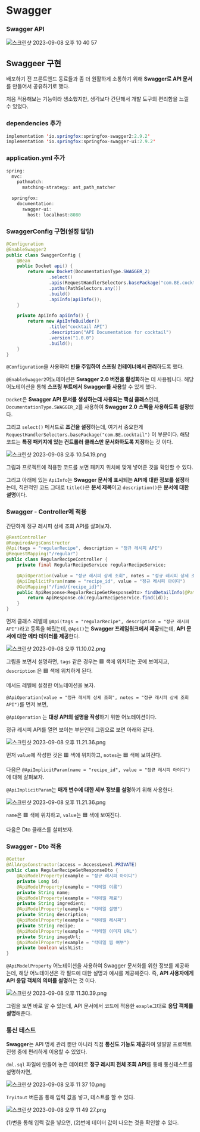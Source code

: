 # Swagger

### Swagger API

![스크린샷 2023-09-08 오후 10 40 57](https://github.com/Heo-y-y/development-blog/assets/112863029/87eaad88-ec6f-426a-8da4-b3b4cb5658e2)

## Swaggeer 구현

배포하기 전 프론트엔드 동료들과 좀 더 원활하게 소통하기 위해 **Swagger로 API 문서**를 만들어서 공유하기로 했다.

처음 적용해보는 기능이라 생소했지만, 생각보다 간단해서 개발 도구의 편리함을 느낄 수 있었다.

### dependencies 추가

```java
implementation 'io.springfox:springfox-swagger2:2.9.2'
implementation 'io.springfox:springfox-swagger-ui:2.9.2'
```

### application.yml 추가

```java
spring:
  mvc:
    pathmatch:
      matching-strategy: ant_path_matcher

  springfox:
    documentation:
      swagger-ui:
        host: localhost:8080
```

### SwaggerConfig 구현(설정 담당)

```java
@Configuration
@EnableSwagger2
public class SwaggerConfig {
    @Bean
    public Docket api() {
        return new Docket(DocumentationType.SWAGGER_2)
                .select()
                .apis(RequestHandlerSelectors.basePackage("com.BE.cocktail"))
                .paths(PathSelectors.any())
                .build()
                .apiInfo(apiInfo());
    }

    private ApiInfo apiInfo() {
        return new ApiInfoBuilder()
                .title("cocktail API")
                .description("API Documentation for cocktail")
                .version("1.0.0")
                .build();
    }
}
```

`@Configuration`을 사용하여 **빈을 주입하여 스프링 컨테이너에서 관리**하도록 했다.

`@EnableSwagger2`어노테이션은 **Swagger 2.0 버전을 활성화**하는 데 사용됩니다. 해당 어노테이션을 통해 **스프링 부트에서 Swagger를 사용**할 수 있게 했다.

`Docket`은 **Swagger API 문서를 생성하는데 사용되는 핵심 클래스**인데, `DocumentationType.SWAGGER_2`를 사용하여 **Swagger 2.0 스펙을 사용하도록 설정**했다.

그리고 `select()` 메서드로 **조건을 설정**하는데, 여기서 중요한게 `RequestHandlerSelectors.basePackage("com.BE.cocktail")` 이 부분이다. 해당 코드는 **특정 패키지에 있는 컨트롤러 클래스만 문서화하도록 지정**하는 것 이다.

![스크린샷 2023-09-08 오후 10.54.19.png](https://github.com/Heo-y-y/development-blog/assets/112863029/4d51914a-2b19-4e9c-980d-105cde8876dd)

그림과 프로젝트에 적용한 코드를 보면 패키지 위치에 맞게 넣어준 것을 확인할 수 있다.

그리고 아래에 있는 `ApiInfo`는 **Swagger 문서에 표시되는 API에 대한 정보를 설정**하는데, 직관적인 코드 그대로 `title()`은 **문서 제목**이고 `description()`은 **문서에 대한 설명**이다.

### Swagger - Controller에 적용

간단하게 정규 레시피 상세 조회 API를 살펴보자.

```java
@RestController
@RequiredArgsConstructor
@Api(tags = "regularRecipe", description = "정규 레시피 API")
@RequestMapping("/regular")
public class RegularRecipeController {
    private final RegularRecipeService regularRecipeService;

    @ApiOperation(value = "정규 레시피 상세 조회", notes = "정규 레시피 상세 조회 API")
    @ApiImplicitParam(name = "recipe_id", value = "정규 레시피 아이디")
    @GetMapping("/find/{recipe_id}")
    public ApiResponse<RegularRecipeGetResponseDto> findDetailInfo(@PathVariable("recipe_id") Long id) {
        return ApiResponse.ok(regularRecipeService.find(id));
    }
}
```

먼저 클래스 레벨에 `@Api(tags = "regularRecipe", description = "정규 레시피 API")`라고 등록을 해줬는데, `@Api()`는 **Swagger 프레임워크에서 제공**되는데, **API 문서에 대한 메타 데이터를 제공**한다.

![스크린샷 2023-09-08 오후 11.10.02.png](https://github.com/Heo-y-y/development-blog/assets/112863029/3cfb80fa-f8a3-40e5-8416-f9effbee55d2)

그림을 보면서 설명하면, `tags` 같은 경우는 🟥 색에 위치하는 곳에 보여지고, `description` 은 🟦 색에 위치하게 된다.

메서드 레벨에 설정한 어노테이션을 보자.

`@ApiOperation(value = "정규 레시피 상세 조회", notes = "정규 레시피 상세 조회 API")`를 먼저 보면,

`@ApiOperation` 는 **대상 API의 설명을 작성**하기 위한 어노테이션이다.

정규 레시피 API를 열면 보이는 부분인데 그림으로 보면 아래와 같다.

![스크린샷 2023-09-08 오후 11.21.36.png](https://github.com/Heo-y-y/development-blog/assets/112863029/4dceddec-ade8-43b8-b8ea-cb5ab96dc797)

먼저 `value`에 작성한 것은 🟥 색에 위치하고, `notes`는  🟦 색에 보여진다.

다음은 `@ApiImplicitParam(name = "recipe_id", value = "정규 레시피 아이디")`에 대해 살펴보자.

`@ApiImplicitParam`는 **매개 변수에 대한 세부 정보를 설명**하기 위해 사용한다.

![스크린샷 2023-09-08 오후 11.21.36.png](https://github.com/Heo-y-y/development-blog/assets/112863029/ee6d4827-571f-4242-8620-99facad03cda)

`name`은 🟥 색에 위치하고, `value`는  🟦 색에 보여진다.

다음은 Dto 클래스를 살펴보자.

### Swagger - Dto 적용

```java
@Getter
@AllArgsConstructor(access = AccessLevel.PRIVATE)
public class RegularRecipeGetResponseDto {
    @ApiModelProperty(example = "정규 레시피 아이디")
    private Long id;
    @ApiModelProperty(example = "칵테일 이름")
    private String name;
    @ApiModelProperty(example = "칵테일 재료")
    private String ingredient;
    @ApiModelProperty(example = "칵테일 설명")
    private String description;
    @ApiModelProperty(example = "칵테일 레시피")
    private String recipe;
    @ApiModelProperty(example = "칵테일 이미지 URL")
    private String imageUrl;
    @ApiModelProperty(example = "칵테일 찜 여부")
    private boolean wishList;
}
```

`@ApiModelProperty` 어노테이션을 사용하여 Swagger 문서화를 위한 정보를 제공하는데, 해당 어노테이션은 각 필드에 대한 설명과 예시를 제공해준다. 즉, **API 사용자에게 API 응답 객체의 의미를 설명**하는 것 이다.

![스크린샷 2023-09-08 오후 11.30.39.png](https://github.com/Heo-y-y/development-blog/assets/112863029/5fdf7f26-be85-4654-b494-a92bce0d8811)

그림을 보면 바로 알 수 있는데, API 문서에서 코드에 적용한 `exaple`그대로 **응답 객체를 설명**해준다.

### 통신 테스트

**Swagger**는 API 명세 관리 뿐만 아니라 직접 **통신도 기능도 제공**하여 알딸딸 프로젝트 진행 중에 편리하게 이용할 수 있었다.

`dml.sql` 파일에 만들어 놓은 데이터로 **정규 레시피 전체 조회 API**를 통해 통신테스트를 설명하자면,

![스크린샷 2023-09-08 오후 11 37 10.png](https://github.com/Heo-y-y/development-blog/assets/112863029/db88034d-f5d3-48bd-9e02-e6581511dbb6)

`Tryitout` 버튼을 통해 입력 값을 넣고, 테스트를 할 수 있다.

![스크린샷 2023-09-08 오후 11 49 27.png](https://github.com/Heo-y-y/development-blog/assets/112863029/a754fdfa-18f0-4d9f-b0c0-465e3f30884e)

(1)번을 통해 입력 값을 넣으면, (2)번에 데이터 값이 나오는 것을 확인할 수 있다.
